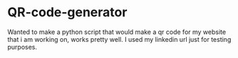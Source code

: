 # QR-code-generator
Wanted to make a python script that would make a qr code for my website that i am working on, works pretty well. I used my linkedin url just for testing purposes.
